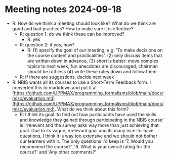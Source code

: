 # Meeting notes 2024-09-18

- R: How do we think a meeting should look like?
  What do we think are good and bad practices?
  How to make sure it is effective?
  - R: question 1: do we think these can be improved?
    - R: yes
  - R: question 2: if yes, how?
    - R: (1) specify the goal of our meeting, e.g. 'To make decisions
      on the course content and practicalities'. 
      (2) only discuss items that are written down in advance,
      (3) short is better: move complex topics to next week, fun anecdotes
      are discouraged, chairman should be ruthless
      (4) write these rules down and follow them
  - R: if there are suggestions, decide next week
- R: NBIS wants all its courses to use a Short-Term Feedback form.
  I converted this to markdown and put it at
  [https://github.com/UPPMAX/programming_formalisms/blob/main/docs/misc/evaluation.md](https://github.com/UPPMAX/programming_formalisms/blob/main/docs/misc/evaluation.md).
  What do we think about this form?
  - R: I think its goal 'to find out how participants have used the skills and
    knowledge they gained through participating in the NBIS course' is
    irrelevant and the survey asks way more than just achieving that goal.
    Due to its vague, irrelevant goal and its many nice-to-have questions,
    I think it is way too extensive and we should not bother our learners with
    it. The only questions I'd keep is '7. Would you recommend the course?',
    '8. What is your overall rating for the course?' and 'Any other comments?'
